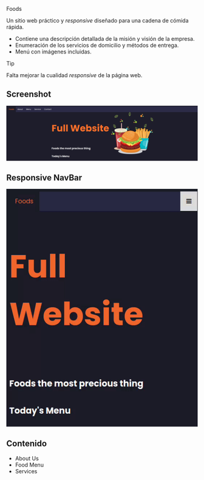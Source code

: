 Foods

Un sitio web práctico y *responsive* diseñado para una cadena de cómida rápida.

 - Contiene una descripción detallada de la misión y visión de la
   empresa.
 - Enumeración de los servicios de domicilio y métodos de entrega.
 - Menú con imágenes incluidas.

> [!TIP]
> Falta mejorar la cualidad *responsive* de la página web.

## Screenshot

![enter image description here](https://raw.githubusercontent.com/juanalfonsocampus/Evaluaci-n_HTML_Alfonso_Juan/main/Foods.png)

## Responsive NavBar

![enter image description here](https://github.com/juanalfonsocampus/Evaluaci-n_HTML_Alfonso_Juan/blob/main/NavBar.gif?raw=true)

## Contenido

 - About Us
 - Food Menu
 - Services
